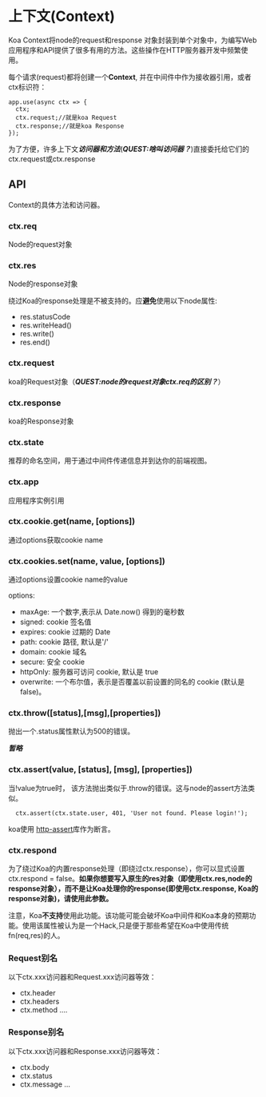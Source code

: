 # 上下文(Context)
Koa Context将node的request和response 对象封装到单个对象中，为编写Web应用程序和API提供了很多有用的方法。这些操作在HTTP服务器开发中频繁使用。

每个请求(request)都将创建一个**Context**, 并在中间件中作为接收器引用，或者ctx标识符：

```
app.use(async ctx => {
  ctx;
  ctx.request;//就是koa Request
  ctx.response;//就是koa Response
});
```

为了方便，许多上下文***访问器和方法***(***QUEST:啥叫访问器？***)直接委托给它们的ctx.request或ctx.response

## API
Context的具体方法和访问器。

### ctx.req
Node的request对象

### ctx.res
Node的response对象

绕过Koa的response处理是不被支持的。应**避免**使用以下node属性:

- res.statusCode
- res.writeHead()
- res.write()
- res.end()

### ctx.request
koa的Request对象（***QUEST:node的request对象ctx.req的区别？***）

### ctx.response
koa的Response对象

### ctx.state
推荐的命名空间，用于通过中间件传递信息并到达你的前端视图。

### ctx.app
应用程序实例引用

### ctx.cookie.get(name, [options])
通过options获取cookie name

### ctx.cookies.set(name, value, [options])
通过options设置cookie name的value

options:
- maxAge: 一个数字,表示从 Date.now() 得到的毫秒数
- signed: cookie 签名值
- expires: cookie 过期的 Date
- path: cookie 路径, 默认是'/'
- domain: cookie 域名
- secure: 安全 cookie
- httpOnly: 服务器可访问 cookie, 默认是 true
- overwrite: 一个布尔值，表示是否覆盖以前设置的同名的 cookie (默认是 false)。


### ctx.throw([status],[msg],[properties])
抛出一个.status属性默认为500的错误。

***暂略***


### ctx.assert(value, [status], [msg], [properties])
当!value为true时， 该方法抛出类似于.throw的错误。这与node的assert方法类似。

```
  ctx.assert(ctx.state.user, 401, 'User not found. Please login!');
```

koa使用 [http-assert](https://github.com/jshttp/http-assert)库作为断言。

### ctx.respond
为了绕过Koa的内置response处理（即绕过ctx.response），你可以显式设置ctx.respond = false。**如果你想要写入原生的res对象（即使用ctx.res,node的response对象），而不是让Koa处理你的response(即使用ctx.response, Koa的response对象)，请使用此参数。**

注意，Koa**不支持**使用此功能。该功能可能会破坏Koa中间件和Koa本身的预期功能。使用该属性被认为是一个Hack,只是便于那些希望在Koa中使用传统fn(req,res)的人。

### Request别名
以下ctx.xxx访问器和Request.xxx访问器等效：

- ctx.header
- ctx.headers
- ctx.method
....

### Response别名
以下ctx.xxx访问器和Response.xxx访问器等效：

- ctx.body
- ctx.status
- ctx.message
...







